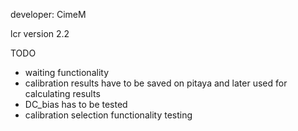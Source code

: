 developer: CimeM

lcr version 2.2

TODO
- waiting functionality
- calibration results have to be saved on pitaya and later used for calculating results
- DC_bias has to be tested
- calibration selection functionality testing